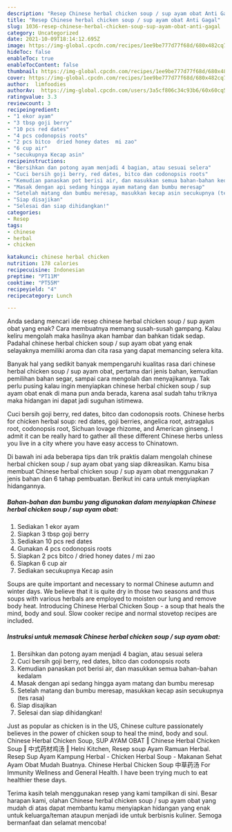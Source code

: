 ```yaml
---
description: "Resep Chinese herbal chicken soup / sup ayam obat Anti Gagal"
title: "Resep Chinese herbal chicken soup / sup ayam obat Anti Gagal"
slug: 1036-resep-chinese-herbal-chicken-soup-sup-ayam-obat-anti-gagal
category: Uncategorized
date: 2021-10-09T18:14:12.695Z
image: https://img-global.cpcdn.com/recipes/1ee9be777d77f68d/680x482cq70/chinese-herbal-chicken-soup-sup-ayam-obat-foto-resep-utama.jpg
hideToc: false
enableToc: true
enableTocContent: false
thumbnail: https://img-global.cpcdn.com/recipes/1ee9be777d77f68d/680x482cq70/chinese-herbal-chicken-soup-sup-ayam-obat-foto-resep-utama.jpg
cover: https://img-global.cpcdn.com/recipes/1ee9be777d77f68d/680x482cq70/chinese-herbal-chicken-soup-sup-ayam-obat-foto-resep-utama.jpg
author:  limfoodies
authorAv:  https://img-global.cpcdn.com/users/3a5cf806c34c93b6/60x60cq50/avatar.jpg
ratingvalue: 3.3
reviewcount: 3
recipeingredient:
- "1 ekor ayam"
- "3 tbsp goji berry"
- "10 pcs red dates"
- "4 pcs codonopsis roots"
- "2 pcs bitco  dried honey dates  mi zao"
- "6 cup air"
- "secukupnya Kecap asin"
recipeinstructions:
- "Bersihkan dan potong ayam menjadi 4 bagian, atau sesuai selera"
- "Cuci bersih goji berry, red dates, bitco dan codonopsis roots"
- "Kemudian panaskan pot berisi air, dan masukkan semua bahan-bahan kedalam"
- "Masak dengan api sedang hingga ayam matang dan bumbu meresap"
- "Setelah matang dan bumbu meresap, masukkan kecap asin secukupnya (tes rasa)"
- "Siap disajikan"
- "Selesai dan siap dihidangkan!"
categories:
- Resep
tags:
- chinese
- herbal
- chicken

katakunci: chinese herbal chicken 
nutrition: 178 calories
recipecuisine: Indonesian
preptime: "PT11M"
cooktime: "PT55M"
recipeyield: "4"
recipecategory: Lunch

---
```



Anda sedang mencari ide resep chinese herbal chicken soup / sup ayam obat yang enak? Cara membuatnya memang susah-susah gampang. Kalau keliru mengolah maka hasilnya akan hambar dan bahkan tidak sedap. Padahal chinese herbal chicken soup / sup ayam obat yang enak selayaknya memiliki aroma dan cita rasa yang dapat memancing selera kita.


Banyak hal yang sedikit banyak mempengaruhi kualitas rasa dari chinese herbal chicken soup / sup ayam obat, pertama dari jenis bahan, kemudian pemilihan bahan segar, sampai cara mengolah dan menyajikannya. Tak perlu pusing kalau ingin menyiapkan chinese herbal chicken soup / sup ayam obat enak di mana pun anda berada, karena asal sudah tahu triknya maka hidangan ini dapat jadi suguhan istimewa.

Cuci bersih goji berry, red dates, bitco dan codonopsis roots. Chinese herbs for chicken herbal soup: red dates, goji berries, angelica root, astragalus root, codonopsis root, Sichuan lovage rhizome, and American ginseng. I admit it can be really hard to gather all these different Chinese herbs unless you live in a city where you have easy access to Chinatown.


Di bawah ini ada beberapa tips dan trik praktis dalam mengolah chinese herbal chicken soup / sup ayam obat yang siap dikreasikan. Kamu bisa membuat Chinese herbal chicken soup / sup ayam obat menggunakan 7 jenis bahan dan 6 tahap pembuatan. Berikut ini cara untuk menyiapkan hidangannya.

<!--inarticleads1-->

##### Bahan-bahan dan bumbu yang digunakan dalam menyiapkan Chinese herbal chicken soup / sup ayam obat:

1. Sediakan 1 ekor ayam
1. Siapkan 3 tbsp goji berry
1. Sediakan 10 pcs red dates
1. Gunakan 4 pcs codonopsis roots
1. Siapkan 2 pcs bitco / dried honey dates / mi zao
1. Siapkan 6 cup air
1. Sediakan secukupnya Kecap asin


Soups are quite important and necessary to normal Chinese autumn and winter days. We believe that it is quite dry in those two seasons and thus soups with various herbals are employed to moisten our lung and remove body heat. Introducing Chinese Herbal Chicken Soup - a soup that heals the mind, body and soul. Slow cooker recipe and normal stovetop recipes are included. 

<!--inarticleads2-->

##### Instruksi untuk memasak Chinese herbal chicken soup / sup ayam obat:

1. Bersihkan dan potong ayam menjadi 4 bagian, atau sesuai selera
1. Cuci bersih goji berry, red dates, bitco dan codonopsis roots
1. Kemudian panaskan pot berisi air, dan masukkan semua bahan-bahan kedalam
1. Masak dengan api sedang hingga ayam matang dan bumbu meresap
1. Setelah matang dan bumbu meresap, masukkan kecap asin secukupnya (tes rasa)
1. Siap disajikan
1. Selesai dan siap dihidangkan!

Just as popular as chicken is in the US, Chinese culture passionately believes in the power of chicken soup to heal the mind, body and soul. Chinese Herbal Chicken Soup, SUP AYAM OBAT ‖ Chinese Herbal Chicken Soup ‖ 中式药材鸡汤 ‖ Helni Kitchen, Resep soup Ayam Ramuan Herbal. Resep Sup Ayam Kampung Herbal - Chicken Herbal Soup - Makanan Sehat Ayam Obat Mudah Buatnya. Chinese Herbal Chicken Soup 中草药汤 For Immunity Wellness and General Health. I have been trying much to eat healthier these days. 

Terima kasih telah menggunakan resep yang kami tampilkan di sini. Besar harapan kami, olahan Chinese herbal chicken soup / sup ayam obat yang mudah di atas dapat membantu kamu menyiapkan hidangan yang enak untuk keluarga/teman ataupun menjadi ide untuk berbisnis kuliner. Semoga bermanfaat dan selamat mencoba!
